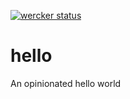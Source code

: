 [![wercker status](https://app.wercker.com/status/44ca0ecdc17146cc6b9f55295e274aca/s/master "wercker status")](https://app.wercker.com/project/byKey/44ca0ecdc17146cc6b9f55295e274aca)
# hello
An opinionated hello world